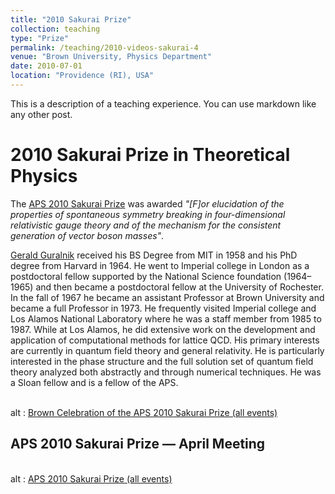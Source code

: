 ```yaml
---
title: "2010 Sakurai Prize"
collection: teaching
type: "Prize"
permalink: /teaching/2010-videos-sakurai-4
venue: "Brown University, Physics Department"
date: 2010-07-01
location: "Providence (RI), USA"
---
```


This is a description of a teaching experience. You can use markdown like any other post.

2010 Sakurai Prize in Theoretical Physics
======

The <a href="[http://www.aps.org/programs/honors/prizes/prizerecipient.cfm?name=Gerald%20S.%20Guralnik&amp;year=2010](http://www.aps.org/programs/honors/prizes/prizerecipient.cfm?name=Gerald%20S.%20Guralnik&year=2010)">APS 2010 Sakurai Prize</a> was awarded <em>"[F]or elucidation of the properties of spontaneous symmetry breaking in four-dimensional relativistic gauge theory and of the mechanism for the consistent generation of vector boson masses"</em>.

<a href="[http://en.wikipedia.org/wiki/Gerald_Guralnik](http://en.wikipedia.org/wiki/Gerald_Guralnik)">Gerald Guralnik</a> received his BS Degree from MIT in 1958 and his PhD degree from Harvard in 1964. He went to Imperial college in London as a postdoctoral fellow supported by the National Science foundation (1964&#8211;1965) and then became a postdoctoral fellow at the University of Rochester. In the fall of 1967 he became an assistant Professor at Brown University and became a full Professor in 1973. He frequently visited Imperial college and Los Alamos National Laboratory where he was a staff member from 1985 to 1987. While at Los Alamos, he did extensive work on the development and application of computational methods for lattice QCD. His primary interests are currently in quantum field theory and general relativity. He is particularly interested in the phase structure and the full solution set of quantum field theory analyzed both abstractly and through numerical techniques. He was a Sloan fellow and is a fellow of the APS.

<br />
<object type="application/x-shockwave-flash" data="http://www.youtube.com/p/75886AF7A27AC5D5&amp;hl=en_US&amp;fs=1" width="320" height="255">
  <param name="movie" value="http://www.youtube.com/p/75886AF7A27AC5D5&amp;hl=en_US&amp;fs=1"/>
  <param name="allowFullScreen" value="true"/>
  <param name="allowscriptaccess" value="always"/>
  alt : <a href="[http://www.youtube.com/view_play_list?p=75886AF7A27AC5D5](http://www.youtube.com/view_play_list?p=75886AF7A27AC5D5)">Brown Celebration of the APS 2010 Sakurai Prize (all events)</a>
</object>


## APS 2010 Sakurai Prize &#8212; April Meeting

<br />
<object type="application/x-shockwave-flash" data="http://www.youtube.com/p/BDA16F52CA3C9B1D&amp;hl=en_US&amp;fs=1" width="320" height="255">
  <param name="movie" value="http://www.youtube.com/p/BDA16F52CA3C9B1D&amp;hl=en_US&amp;fs=1"/>
  <param name="allowFullScreen" value="true"/>
  <param name="allowscriptaccess" value="always"/>
  alt : <a href="[http://www.youtube.com/view_play_list?p=BDA16F52CA3C9B1D](http://www.youtube.com/view_play_list?p=BDA16F52CA3C9B1D)">APS 2010 Sakurai Prize (all events)</a>
</object>


<!--stackedit_data:
eyJoaXN0b3J5IjpbMjA1ODE0MDkyOF19
-->